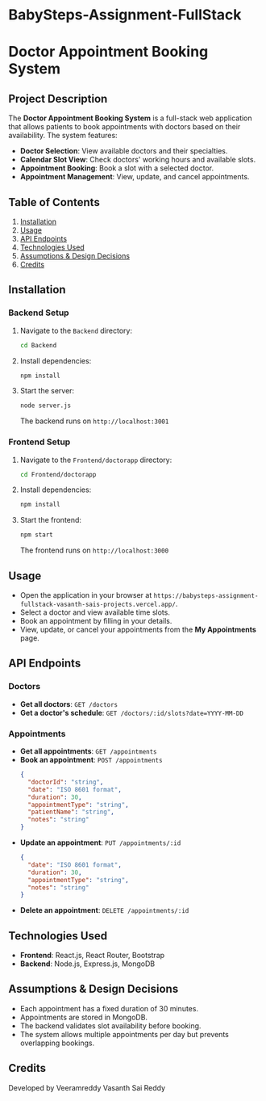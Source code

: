 # BabySteps-Assignment-FullStack
# Doctor Appointment Booking System

## Project Description
The **Doctor Appointment Booking System** is a full-stack web application that allows patients to book appointments with doctors based on their availability. The system features:
- **Doctor Selection**: View available doctors and their specialties.
- **Calendar Slot View**: Check doctors' working hours and available slots.
- **Appointment Booking**: Book a slot with a selected doctor.
- **Appointment Management**: View, update, and cancel appointments.

## Table of Contents
1. [Installation](#installation)
2. [Usage](#usage)
3. [API Endpoints](#api-endpoints)
4. [Technologies Used](#technologies-used)
5. [Assumptions & Design Decisions](#assumptions--design-decisions)
6. [Credits](#credits)

## Installation

### Backend Setup
1. Navigate to the `Backend` directory:
   ```sh
   cd Backend
   ```
2. Install dependencies:
   ```sh
   npm install
   ```
3. Start the server:
   ```sh
   node server.js
   ```
   The backend runs on `http://localhost:3001`

### Frontend Setup
1. Navigate to the `Frontend/doctorapp` directory:
   ```sh
   cd Frontend/doctorapp
   ```
2. Install dependencies:
   ```sh
   npm install
   ```
3. Start the frontend:
   ```sh
   npm start
   ```
   The frontend runs on `http://localhost:3000`

## Usage
- Open the application in your browser at `https://babysteps-assignment-fullstack-vasanth-sais-projects.vercel.app/`.
- Select a doctor and view available time slots.
- Book an appointment by filling in your details.
- View, update, or cancel your appointments from the **My Appointments** page.

## API Endpoints
### Doctors
- **Get all doctors**: `GET /doctors`
- **Get a doctor's schedule**: `GET /doctors/:id/slots?date=YYYY-MM-DD`

### Appointments
- **Get all appointments**: `GET /appointments`
- **Book an appointment**: `POST /appointments`
  ```json
  {
    "doctorId": "string",
    "date": "ISO 8601 format",
    "duration": 30,
    "appointmentType": "string",
    "patientName": "string",
    "notes": "string"
  }
  ```
- **Update an appointment**: `PUT /appointments/:id`
  ```json
  {
    "date": "ISO 8601 format",
    "duration": 30,
    "appointmentType": "string",
    "notes": "string"
  }
  ```
- **Delete an appointment**: `DELETE /appointments/:id`

## Technologies Used
- **Frontend**: React.js, React Router, Bootstrap
- **Backend**: Node.js, Express.js, MongoDB

## Assumptions & Design Decisions
- Each appointment has a fixed duration of 30 minutes.
- Appointments are stored in MongoDB.
- The backend validates slot availability before booking.
- The system allows multiple appointments per day but prevents overlapping bookings.

## Credits
Developed by Veeramreddy Vasanth Sai Reddy



